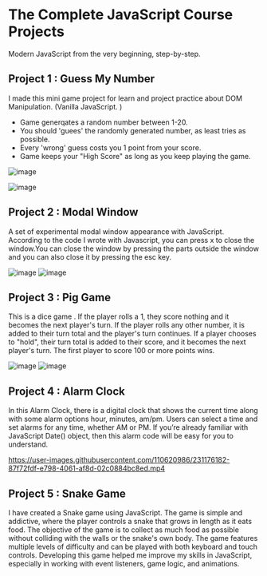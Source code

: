 # The Complete JavaScript Course Projects

Modern JavaScript from the very beginning, step-by-step.

## Project 1 : Guess My Number

I made this mini game project for learn and project practice about DOM Manipulation. (Vanilla JavaScript. )

- Game generqates a random number between 1-20.
- You should 'guees' the randomly generated number, as least tries as possible.
- Every 'wrong' guess costs you 1 point from your score.
- Game keeps your "High Score" as long as you keep playing the game.

![image](https://user-images.githubusercontent.com/110620986/202436957-9560c0e9-717b-49bb-b2be-f49c785e4506.png)

![image](https://user-images.githubusercontent.com/110620986/202437391-aa6fabc6-2b09-4ccc-8386-03d0bbac3ee2.png)

## Project 2 : Modal Window

A set of experimental modal window appearance with JavaScript.
According to the code I wrote with Javascript, you can press x to close the window.You can close the window by pressing the parts outside the window and you can also close it by pressing the esc key.

![image](https://user-images.githubusercontent.com/110620986/202439227-c55612cb-e71d-417d-bf2f-8246756ab29e.png)
![image](https://user-images.githubusercontent.com/110620986/202439290-4780803d-a621-4511-8459-e644744e8648.png)

## Project 3 : Pig Game

This is a dice game .
If the player rolls a 1, they score nothing and it becomes the next player's turn. If the player rolls any other number, it is added to their turn total and the player's turn continues. If a player chooses to "hold", their turn total is added to their score, and it becomes the next player's turn. The first player to score 100 or more points wins.

![image](https://user-images.githubusercontent.com/110620986/202439979-dca9d136-96fc-4d48-8b78-3d9c686eba30.png)
![image](https://user-images.githubusercontent.com/110620986/202440290-f8fae600-a6b8-4052-8982-03e67b37eeb7.png)

## Project 4 : Alarm Clock

In this Alarm Clock, there is a digital clock that shows the current time along with some alarm options hour, minutes, am/pm. Users can select a time and set alarms for any time, whether AM or PM. If you’re already familiar with JavaScript Date() object, then this alarm code will be easy for you to understand.

https://user-images.githubusercontent.com/110620986/231176182-87f72fdf-e798-4061-af8d-02c0884bc8ed.mp4

## Project 5 : Snake Game

I have created a Snake game using JavaScript. The game is simple and addictive, where the player controls a snake that grows in length as it eats food. The objective of the game is to collect as much food as possible without colliding with the walls or the snake's own body. The game features multiple levels of difficulty and can be played with both keyboard and touch controls. Developing this game helped me improve my skills in JavaScript, especially in working with event listeners, game logic, and animations.
